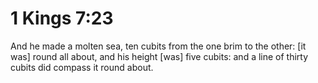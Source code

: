# 1 Kings 7:23

And he made a molten sea, ten cubits from the one brim to the other: [it was] round all about, and his height [was] five cubits: and a line of thirty cubits did compass it round about.